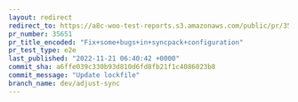 ```yaml
---
layout: redirect
redirect_to: https://a8c-woo-test-reports.s3.amazonaws.com/public/pr/35651/e2e/index.html
pr_number: 35651
pr_title_encoded: "Fix+some+bugs+in+syncpack+configuration"
pr_test_type: e2e
last_published: "2022-11-21 06:40:42 +0000"
commit_sha: a6ffe039c330b93d810d6fd8fb21f1c4086023b8
commit_message: "Update lockfile"
branch_name: dev/adjust-sync
---
```

